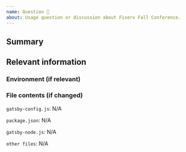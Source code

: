 ```yaml
---
name: Question 🤔
about: Usage question or discussion about Fiserv Fall Conference.
---
```


<!--
  Please include as much useful information as possible.

  Useful Links:
  - Starter Documentation: https://github.com/Vagr9K/gatsby-material-starter/
  - Gatsby Documentation: https://www.gatsbyjs.org/docs/

  Before opening a new issue, please search existing issues https://github.com/Vagr9K/gatsby-material-starter/issues/
-->

## Summary

## Relevant information

<!-- Provide as much useful information as you can -->

### Environment (if relevant)

<!--
  Required. Run `gatsby info --clipboard` in your gatsby project directory and paste its contents here.
  Not working? You may need to update your global gatsby-cli - `npm install -g gatsby-cli`
-->

### File contents (if changed)

`gatsby-config.js`: N/A <!-- Please use a code block or just leave it as is if wasn't changed -->

`package.json`: N/A <!-- Please use a code block or just leave it as is if wasn't changed -->

`gatsby-node.js`: N/A <!-- Please use a code block or just leave it as is if wasn't changed -->

`other files`: N/A <!-- Please use a code block or just leave it as is if wasn't changed -->
